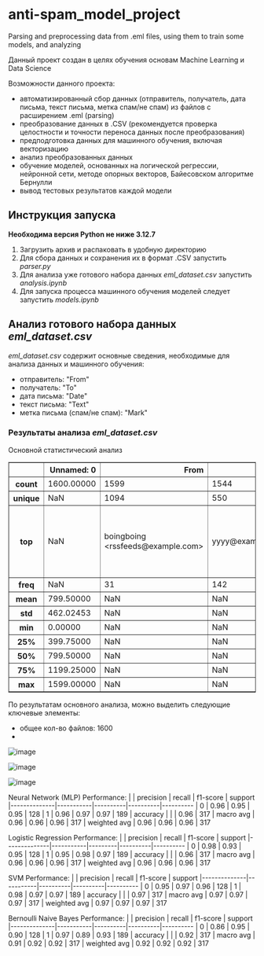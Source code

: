 # anti-spam_model_project
Parsing and preprocessing data from .eml files, using them to train some models, and analyzing 

Данный проект создан в целях обучения основам Machine Learning и Data Science

Возможности данного проекта:
- автоматизированный сбор данных (отправитель, получатель, дата письма, текст письма, метка спам/не спам) из файлов с расширением .eml (parsing)
- преобразование данных в .CSV (рекомендуется проверка целостности и точности переноса данных после преобразования)
- предподготовка данных для машинного обучения, включая векторизацию
- анализ преобразованных данных
- обучение моделей, основанных на логической регрессии, нейронной сети, методе опорных векторов, Байесовском алгоритме Бернулли
- вывод тестовых результатов каждой модели

## Инструкция запуска 
**Необходима версия Python не ниже 3.12.7**

1. Загрузить архив и распаковать в удобную директорию
2. Для сбора данных и сохранения их в формат .CSV запустить *parser.py*
3. Для анализа уже готового набора данных *eml_dataset.csv* запустить *analysis.ipynb*
4. Для запуска процесса машинного обучения моделей следует запустить *models.ipynb*

## Анализ готового набора данных *eml_dataset.csv*

*eml_dataset.csv* содержит основные сведения, необходимые для анализа данных и машинного обучения:
- отправитель: "From"
- получатель: "To"
- дата письма: "Date"
- текст письма: "Text"
- метка письма (спам/не спам): "Mark"

### Результаты анализа *eml_dataset.csv*

Основной статистический анализ
<div>
<table border="1" class="dataframe">
  <thead>
    <tr style="text-align: right;">
      <th></th>
      <th>Unnamed: 0</th>
      <th>From</th>
      <th>To</th>
      <th>Date</th>
      <th>Text</th>
      <th>Mark</th>
    </tr>
  </thead>
  <tbody>
    <tr>
      <th>count</th>
      <td>1600.00000</td>
      <td>1599</td>
      <td>1544</td>
      <td>1599</td>
      <td>1583</td>
      <td>1600</td>
    </tr>
    <tr>
      <th>unique</th>
      <td>NaN</td>
      <td>1094</td>
      <td>550</td>
      <td>1551</td>
      <td>1455</td>
      <td>2</td>
    </tr>
    <tr>
      <th>top</th>
      <td>NaN</td>
      <td>boingboing &lt;rssfeeds@example.com&gt;</td>
      <td>yyyy@example.com</td>
      <td>Fri, 29 Mar 2002 05:01:01 +0000</td>
      <td>dear paypal member account randomly flagged sy...</td>
      <td>spam</td>
    </tr>
    <tr>
      <th>freq</th>
      <td>NaN</td>
      <td>31</td>
      <td>142</td>
      <td>4</td>
      <td>8</td>
      <td>1000</td>
    </tr>
    <tr>
      <th>mean</th>
      <td>799.50000</td>
      <td>NaN</td>
      <td>NaN</td>
      <td>NaN</td>
      <td>NaN</td>
      <td>NaN</td>
    </tr>
    <tr>
      <th>std</th>
      <td>462.02453</td>
      <td>NaN</td>
      <td>NaN</td>
      <td>NaN</td>
      <td>NaN</td>
      <td>NaN</td>
    </tr>
    <tr>
      <th>min</th>
      <td>0.00000</td>
      <td>NaN</td>
      <td>NaN</td>
      <td>NaN</td>
      <td>NaN</td>
      <td>NaN</td>
    </tr>
    <tr>
      <th>25%</th>
      <td>399.75000</td>
      <td>NaN</td>
      <td>NaN</td>
      <td>NaN</td>
      <td>NaN</td>
      <td>NaN</td>
    </tr>
    <tr>
      <th>50%</th>
      <td>799.50000</td>
      <td>NaN</td>
      <td>NaN</td>
      <td>NaN</td>
      <td>NaN</td>
      <td>NaN</td>
    </tr>
    <tr>
      <th>75%</th>
      <td>1199.25000</td>
      <td>NaN</td>
      <td>NaN</td>
      <td>NaN</td>
      <td>NaN</td>
      <td>NaN</td>
    </tr>
    <tr>
      <th>max</th>
      <td>1599.00000</td>
      <td>NaN</td>
      <td>NaN</td>
      <td>NaN</td>
      <td>NaN</td>
      <td>NaN</td>
    </tr>
  </tbody>
</table>
</div>

По результатам основного анализа, можно выделить следующие ключевые элементы:
- общее кол-во файлов: 1600
- 

![image](https://github.com/user-attachments/assets/15ae23a6-f9c4-43c1-8990-9236c85467fe)

![image](https://github.com/user-attachments/assets/c19e5f9c-4304-40a9-89f4-184e34082281)

![image](https://github.com/user-attachments/assets/e3fdf455-53d6-40bc-85cc-af2682cc4190)

Neural Network (MLP) Performance:
|              | precision |   recall | f1-score |  support
|--------------|-----------|----------|----------|----------
|            0 |      0.96 |     0.95 |     0.95 |      128
|            1 |      0.96 |     0.97 |     0.97 |      189
|     accuracy |           |          |     0.96 |      317
|    macro avg |      0.96 |     0.96 |     0.96 |      317
| weighted avg |      0.96 |     0.96 |     0.96 |      317

Logistic Regression Performance:
|              | precision |  recall | f1-score |  support
|--------------|-----------|---------|----------|----------
|            0 |      0.98 |    0.93 |     0.95 |      128
|            1 |      0.95 |    0.98 |     0.97 |      189
|     accuracy |           |         |     0.96 |      317
|    macro avg |      0.96 |    0.96 |     0.96 |      317
| weighted avg |      0.96 |    0.96 |     0.96 |      317

SVM Performance:
|              | precision |   recall | f1-score |  support
|--------------|-----------|----------|----------|----------
|            0 |      0.95 |     0.97 |     0.96 |      128
|            1 |      0.98 |     0.97 |     0.97 |      189
|     accuracy |           |          |     0.97 |      317
|    macro avg |      0.97 |     0.97 |     0.97 |      317
| weighted avg |      0.97 |     0.97 |     0.97 |      317

Bernoulli Naive Bayes Performance:
|              | precision |   recall | f1-score |  support
|--------------|-----------|----------|----------|----------
|            0 |      0.86 |     0.95 |     0.90 |      128
|            1 |      0.97 |     0.89 |     0.93 |      189
|     accuracy |           |          |     0.92 |      317
|    macro avg |      0.91 |     0.92 |     0.92 |      317
| weighted avg |      0.92 |     0.92 |     0.92 |      317
